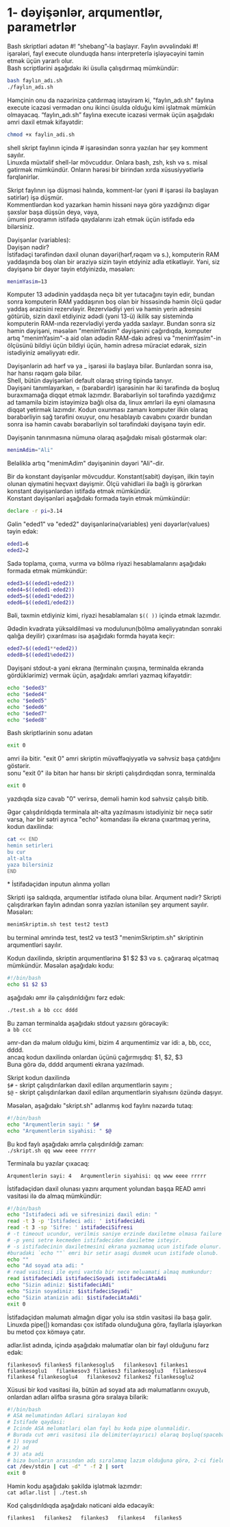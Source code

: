 # 1- dəyişənlər, arqumentlər, parametrlər

Bash skriptləri adətən \#! “shebang”-la başlayır. Faylın əvvəlindəki \#! işarələri, fayl execute olunduqda hansı interpreterlə işləyəcəyini təmin etmək üçün yararlı olur.  
Bash scriptlərini aşağıdakı iki üsulla çalışdırmaq mümkündür:  


```bash
bash faylın_adı.sh
./faylın_adı.sh
```

  
Həmçinin onu da nəzərinizə çatdırmaq istəyirəm ki, "faylın\_adı.sh" faylına execute icazəsi vermədən onu ikinci üsulda olduğu kimi işlətmək mümkün olmayacaq. “faylın\_adı.sh” faylına execute icazəsi vermək üçün aşağıdakı əmri daxil etmək kifayətdir:

```bash
chmod +x faylin_adi.sh
```

shell skript faylının içində \# işarəsindən sonra yazılan hər şey komment sayılır.  
Linuxda müxtəlif shell-lər mövcuddur. Onlara bash, zsh, ksh və s. misal gətirmək mümkündür. Onların hərəsi bir birindən xırda xüsusiyyətlərlə fərqlənirlər.

Skript faylının işə düşməsi halında, komment-lər \(yəni \# işarəsi ilə başlayan sətirlər\) işə düşmür.  
Kommentlərdən kod yazarkən həmin hissəni nəyə görə yazdığınızı digər şəxslər başa düşsün deyə, vəya,  
ümumi proqramın istifadə qaydalarını izah etmək üçün istifadə edə bilərsiniz.

Dəyişənlər \(variables\):  
Dəyişən nədir?  
İstifadəçi tərəfindən daxil olunan dəyəri\(hərf,rəqəm və s.\), komputerin RAM yaddaşında boş olan bir əraziyə sizin təyin etdyiniz adla etikətləyir. Yəni, siz dəyişənə bir dəyər təyin etdyinizdə, məsələn:

```bash
menimYasim=13
```

  
Komputer 13 ədədinin yaddaşda neçə bit yer tutacağını təyin edir, bundan sonra komputerin RAM yaddaşının boş olan bir hissəsində həmin ölçü qədər yaddaş ərazisini rezervləyir. Rezervlədiyi yeri və həmin yerin adresini götürüb, sizin daxil etdiyiniz ədədi \(yəni 13-ü\) ikilik say sistemində komputerin RAM-ında rezervlədiyi yerdə yadda saxlayır. Bundan sonra siz həmin dəyişəni, məsələn "menimYasim" dəyişənini çağırdıqda, komputer artıq "menimYasim"-a aid olan ədədin RAM-dakı adresi və "menimYasim"-in ölçüsünü bildiyi üçün bildiyi üçün, həmin adresə müraciət edərək, sizin istədiyiniz əməliyyatı edir.

Dəyişənlərin adı hərf və ya \_ işarəsi ilə başlaya bilər. Bunlardan sonra isə, hər hansı rəqəm gələ bilər.  
Shell, bütün dəyişənləri default olaraq string tipində tanıyır.  
Dəyişəni tanımlayarkən, = \(bərabərdir\) işarəsinin hər iki tərəfində də boşluq buraxmamağa diqqət etmək lazımdır. Bərabərliyin sol tərəfində yazdığımız ad tamamilə bizim istəyimizə bağlı olsa da, linux əmrləri ilə eyni olamasına diqqət yetirmək lazımdır. Kodun oxunması zamanı komputer ilkin olaraq bərabərliyin sağ tərəfini oxuyur, onu hesablayıb cavabını çıxardır bundan sonra isə həmin cavabı bərabərliyin sol tərəfindəki dəyişənə təyin edir.

Dəyişənin tanınmasına nümunə olaraq aşağıdakı misalı göstərmək olar:



```bash
menimAdim="Ali"
```

Beləliklə artıq "menimAdim" dəyişəninin dəyəri "Ali"-dir.

Bir də konstant dəyişənlər mövcuddur. Konstant\(sabit\) dəyişən, ilkin təyin olunan qiymətini heçvaxt dəyişmir. Ölçü vahidləri ilə bağlı iş görərkən konstant dəyişənlərdən istifadə etmək mümkündür.  
Konstant dəyişənləri aşağıdakı formada təyin etmək mümkündür:



```bash
declare -r pi=3.14
```

Gəlin "eded1" və "eded2" dəyişənlərinə\(variables\) yeni dəyərlər\(values\) təyin edək:



```bash
eded1=6
eded2=2
```

Sadə toplama, çıxma, vurma və bölmə riyazi hesablamalarını aşağıdakı formada etmək mümkündür:

```bash
eded3=$((eded1+eded2))
eded4=$((eded1-eded2))
eded5=$((eded1*eded2))
eded6=$((eded1/eded2))
```

Bəli, təxmin etdiyiniz kimi, riyazi hesablamaları `$(( ))` içində etmək lazımdır.

Ədədin kvadrata yüksəldilməsi və modulunun\(bölmə əməliyyatından sonraki qalığa deyilir\) çıxarılması isə aşağıdakı formda həyata keçir:

```bash
eded7=$((eded1**eded2))
eded8=$((eded1%eded2))
```

Dəyişəni stdout-a yəni ekrana \(terminalın çıxışına, terminalda ekranda gördüklərimiz\) vermək üçün, aşağıdakı əmrləri yazmaq kifayətdir:

```bash
echo "$eded3"
echo "$eded4"
echo "$eded5"
echo "$eded6"
echo "$eded7"
echo "$eded8"
```

Bash skriptlərinin sonu adətən

```bash
exit 0
```

əmri ilə bitir. "exit 0" əmri skriptin müvəffəqiyyətlə və səhvsiz başa çatdığını göstərir.  
sonu "exit 0" ilə bitən hər hansı bir skripti çalışdırdıqdan sonra, terminalda

```bash
exit 0
```

yazdıqda sizə cavab "0" verirsə, deməli həmin kod səhvsiz çalışıb bitib.

Əgər çalışdırıldıqda terminala alt-alta yazılmasını istədiyiniz bir neçə sətir varsa, hər bir sətri ayrıca "echo" komandası ilə ekrana çıxartmaq yerinə, kodun daxilində:



```bash
cat << END
hemin setirleri
bu cur
alt-alta
yaza bilersiniz
END
```

\* İstifadəçidən inputun alınma yolları

Skripti işə saldıqda, arqumentlər istifadə oluna bilər. Arqument nədir? Skripti çalışdırarkən faylın adından sonra yazılan istənilən şey arqument sayılır. Məsələn:

```bash
menimSkriptim.sh test test2 test3
```

bu terminal əmrində test, test2 və test3 "menimSkriptim.sh" skriptinin arqumentləri sayılır.

Kodun daxilində, skriptin arqumentlərinə $1 $2 $3 və s. çağıraraq əlçatmaq mümkündür. Məsələn aşağıdakı kodu:

```bash
#!/bin/bash
echo $1 $2 $3
```

aşağıdakı əmr ilə çalışdırıldığını fərz edək:

```bash
./test.sh a bb ccc dddd
```

Bu zaman terminalda aşağıdakı stdout yazısını görəcəyik:  
`a bb ccc`

əmr-dən də məlum olduğu kimi, bizim 4 arqumentimiz var idi: a, bb, ccc, dddd.  
ancaq kodun daxilində onlardan üçünü çağırmışdıq: $1, $2, $3  
Buna görə də, dddd arqumenti ekrana yazılmadı.

Skript kodun daxilində  
`$#` - skript çalışdırılarkən daxil edilən arqumentlərin sayını ;  
`$@` - skript çalışdırılarkən daxil edilən arqumentlərin siyahısını özündə daşıyır.

Məsələn, aşağıdakı "skript.sh" adlanmış kod faylını nəzərdə tutaq:

```bash
#!/bin/bash
echo "Arqumentlerin sayi: " $#
echo "Arqumentlerin siyahisi: " $@
```

Bu kod faylı aşağıdakı əmrlə çalışdırıldığı zaman:  
`./skript.sh qq www eeee rrrrr`

Terminala bu yazılar çıxacaq:

`Arqumentlerin sayi: 4  
Arqumentlerin siyahisi: qq www eeee rrrrr`

İstifadəçidən daxil olunası yazını arqument yolundan başqa READ əmri vasitəsi ilə də almaq mümkündür:

```bash
#!/bin/bash
echo "Istifadeci adi ve sifresinizi daxil edin: "
read -t 3 -p 'Istifadeci adi: ' istifadeciAdi
read -t 3 -sp 'Sifre: ' istifadeciSifresi
# -t timeout ucundur, verilmis saniye erzinde daxiletme olmasa failure qaytarib novbeti setre kecir.
# -p yeni setre kecmeden istifadeciden daxiletme isteyir.
# -s istifadecinin daxiletmesini ekrana yazmamaq ucun istifade olunur. Sifreler ucun elverislidir.
#buradaki `echo ""` emri bir setir asagi dusmek ucun istifade olunub.
echo ""
echo "Ad soyad ata adi: "
# read vasitesi ile eyni vaxtda bir nece meluamati almaq mumkundur:
read istifadeciAdi istifadeciSoyadi istifadeciAtaAdi
echo "Sizin adiniz: $istifadeciAdi"
echo "Sizin soyadiniz: $istifadeciSoyadi"
echo "Sizin atanizin adi: $istifadeciAtaAdi"
exit 0
```

İstifadəçidən məlumatı almağın digər yolu isə stdin vasitəsi ilə başa gəlir. Linuxda pipe\(\|\) komandası çox istifadə olunduğuna görə, fayllarla işləyərkən bu metod çox köməyə çatır.

adlar.list adında, içində aşağıdakı məlumatlar olan bir fayl olduğunu fərz edək:

`filankesov5 filankes5 filankesoglu5  
filankesov1 filankes1 filankesoglu1  
filankesov3 filankes3 filankesoglu3  
filankesov4 filankes4 filankesoglu4  
filankesov2 filankes2 filankesoglu2`

Xüsusi bir kod vasitəsi ilə, bütün ad soyad ata adı məlumatlarını oxuyub, onlardan adları əlifba sırasına görə sıralaya bilərik:



```bash
#!/bin/bash
# ASA melumatindan Adlari siralayan kod
# Istifade qaydasi:
# Icinde ASA melumatlari olan fayl bu koda pipe olunmalidir.
# Burada cut əmri vasitəsi ilə delimiter(ayırıcı) olaraq boşluq(spacebar) təyin edərək, ad soyad və ata adını bir # # birindən ayırmışıq. -f field deməkdir. ad soyad və ata adı bizə 3 field verir:
# 1) soyad
# 2) ad
# 3) ata adi
# bizə bunların arasından adı sıralamaq lazım olduğuna görə, 2-ci field lazımdır. Adları sıralamaq üçün sort # # əmrindən istifadə etmək mümkündür.
cat /dev/stdin | cut -d" " -f 2 | sort
exit 0
```

Həmin kodu aşağıdakı şəkildə işlətmək lazımdır:  
`cat adlar.list | ./test.sh`

Kod çalışdırıldıqda aşağıdakı nəticəni əldə edəcəyik:

`filankes1  
filankes2  
filankes3  
filankes4  
filankes5`

